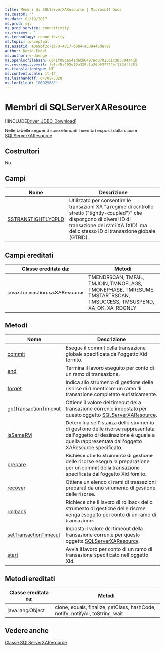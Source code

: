 ```yaml
---
title: Membri di SQLServerXAResource | Microsoft Docs
ms.custom: ''
ms.date: 01/19/2017
ms.prod: sql
ms.prod_service: connectivity
ms.reviewer: ''
ms.technology: connectivity
ms.topic: conceptual
ms.assetid: a069bf2c-1b70-4817-b084-a508445de799
author: David-Engel
ms.author: v-daenge
ms.openlocfilehash: 6d41f89ce541d6bb6497ad0702511c303704a41b
ms.sourcegitcommit: fe5c45a492e19a320a1a36b037704bf132dffd51
ms.translationtype: HT
ms.contentlocale: it-IT
ms.lasthandoff: 04/08/2020
ms.locfileid: "80925663"
---
```

# <a name="sqlserverxaresource-members"></a>Membri di SQLServerXAResource
[!INCLUDE[Driver_JDBC_Download](../../../includes/driver_jdbc_download.md)]

  Nelle tabelle seguenti sono elencati i membri esposti dalla classe [SQLServerXAResource](../../../connect/jdbc/reference/sqlserverxaresource-class.md).  
  
## <a name="constructors"></a>Costruttori  
 No.  
  
## <a name="fields"></a>Campi  
  
|Nome|Descrizione|  
|----------|-----------------|  
|[SSTRANSTIGHTLYCPLD](../../../connect/jdbc/reference/sstranstightlycpld-field-sqlserverxaresource.md)|Utilizzato per consentire le transazioni XA "a regime di controllo stretto ("tightly-coupled")" che dispongono di diversi ID di transazione dei rami XA (XID), ma dello stesso ID di transazione globale (GTRID).|  
  
## <a name="inherited-fields"></a>Campi ereditati  
  
|Classe ereditata da:|Metodi|  
|---------------------------|-------------|  
|javax.transaction.xa.XAResource|TMENDRSCAN, TMFAIL, TMJOIN, TMNOFLAGS, TMONEPHASE, TMRESUME, TMSTARTRSCAN, TMSUCCESS, TMSUSPEND, XA_OK, XA_RDONLY|  
  
## <a name="methods"></a>Metodi  
  
|Nome|Descrizione|  
|----------|-----------------|  
|[commit](../../../connect/jdbc/reference/commit-method-sqlserverxaresource.md)|Esegue il commit della transazione globale specificata dall'oggetto Xid fornito.|  
|[end](../../../connect/jdbc/reference/end-method-sqlserverxaresource.md)|Termina il lavoro eseguito per conto di un ramo di transazione.|  
|[forget](../../../connect/jdbc/reference/forget-method-sqlserverxaresource.md)|Indica allo strumento di gestione delle risorse di dimenticare un ramo di transazione completato euristicamente.|  
|[getTransactionTimeout](../../../connect/jdbc/reference/gettransactiontimeout-method-sqlserverxaresource.md)|Ottiene il valore del timeout della transazione corrente impostato per questo oggetto [SQLServerXAResource](../../../connect/jdbc/reference/sqlserverxaresource-class.md).|  
|[isSameRM](../../../connect/jdbc/reference/issamerm-method-sqlserverxaresource.md)|Determina se l'istanza dello strumento di gestione delle risorse rappresentata dall'oggetto di destinazione è uguale a quella rappresentata dall'oggetto XAResource specificato.|  
|[prepare](../../../connect/jdbc/reference/prepare-method-sqlserverxaresource.md)|Richiede che lo strumento di gestione delle risorse esegua la preparazione per un commit della transazione specificata dall'oggetto Xid fornito.|  
|[recover](../../../connect/jdbc/reference/recover-method-sqlserverxaresource.md)|Ottiene un elenco di rami di transazioni preparati da uno strumento di gestione delle risorse.|  
|[rollback](../../../connect/jdbc/reference/rollback-method-sqlserverxaresource.md)|Richiede che il lavoro di rollback dello strumento di gestione delle risorse venga eseguito per conto di un ramo di transazione.|  
|[setTransactionTimeout](../../../connect/jdbc/reference/settransactiontimeout-method-sqlserverxaresource.md)|Imposta il valore del timeout della transazione corrente per questo oggetto [SQLServerXAResource](../../../connect/jdbc/reference/sqlserverxaresource-class.md).|  
|[start](../../../connect/jdbc/reference/start-method-sqlserverxaresource.md)|Avvia il lavoro per conto di un ramo di transazione specificato nell'oggetto Xid.|  
  
## <a name="inherited-methods"></a>Metodi ereditati  
  
|Classe ereditata da:|Metodi|  
|---------------------------|-------------|  
|java.lang.Object|clone, equals, finalize, getClass, hashCode, notify, notifyAll, toString, wait|  
  
## <a name="see-also"></a>Vedere anche  
 [Classe SQLServerXAResource](../../../connect/jdbc/reference/sqlserverxaresource-class.md)  
  
  
